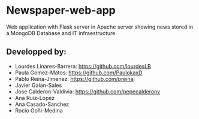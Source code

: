 # Newspaper-web-app
Web application with Flask server in Apache server showing news stored in a MongoDB Database  and IT infraestructure.  

## Developped by: 
- Lourdes Linares-Barrera: https://github.com/lourdesLB
- Paula Gomez-Matos: https://github.com/PaulokaxD
- Pablo Reina-Jimenez: https://github.com/preinaj 
- Javier Galan-Sales
- Jose Calderon-Valdivia: https://github.com/pepecalderonv
- Ana Ruiz-Lopez
- Ana Casado-Sanchez
- Rocio Goñi-Medina
